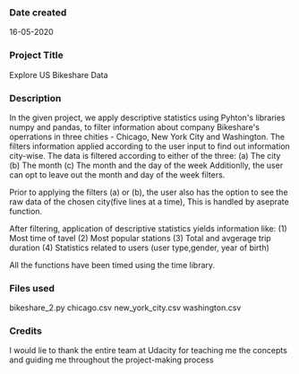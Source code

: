 ### Date created
16-05-2020

### Project Title
Explore US Bikeshare Data

### Description
In the given project, we apply descriptive statistics using Pyhton's libraries numpy and pandas, to filter information about 
company Bikeshare's operrations in three chities - Chicago, New York City and Washington. The filters information applied according to the 
user input to find out information city-wise. The data is filtered according to either of the three:
(a) The city
(b) The month
(c) The month and the day of the week 
Additionlly, the user can opt to leave out the month and day of the week filters.

Prior to applying the filters (a) or (b), the user also has the option to see the raw data of the chosen city(five lines at a time), This is handled by aseprate function.

After filtering, application of descriptive statistics yields information like:
(1) Most time of tavel
(2) Most popular stations
(3) Total and avgerage trip duration
(4) Statistics related to users (user type,gender, year of birth) 


All the functions have been timed using the time library.

### Files used
bikeshare_2.py
chicago.csv
new_york_city.csv
washington.csv

### Credits
I would lie to thank the entire team at Udacity for teaching me the concepts and guiding me throughout the project-making process

